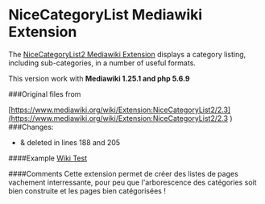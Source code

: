 # NiceCategoryList Mediawiki Extension

The [NiceCategoryList2 Mediawiki Extension](https://www.mediawiki.org/wiki/Extension:NiceCategoryList2)
displays a category listing, including sub-categories, in a number of useful formats.

This version work with **Mediawiki 1.25.1 and php 5.6.9**

###Original files from

[https://www.mediawiki.org/wiki/Extension:NiceCategoryList2/2.3](https://www.mediawiki.org/wiki/Extension:NiceCategoryList2/2.3
)
###Changes:
* & deleted in lines 188 and 205

####Example
[Wiki Test](http://wikitest.lobotomie.org/index.php/Liste_Labomedia)

####Comments
Cette extension permet de créer des listes de pages vachement interressante, pour peu que l'arborescence des catégories soit bien construite et les pages bien catégorisées !
